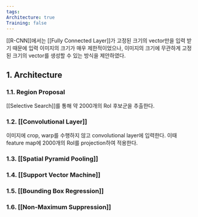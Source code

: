 ```yaml
---
tags: 
Architecture: true
Training: false
---
```

[[R-CNN]]에서는 [[Fully Connected Layer]]가 고정된 크기의 vector만을 입력 받기 때문에 입력 이미지의 크기가 매우 제한적이었으나, 이미지의 크기에 무관하게 고정된 크기의 vector를 생성할 수 있는 방식을 제안하였다.
## 1. Architecture
### 1.1. Region Proposal
[[Selective Search]]를 통해 약 2000개의 RoI 후보군을 추출한다.
### 1.2. [[Convolutional Layer]]
이미지에 crop, warp를 수행하지 않고 convolutional layer에 입력한다. 이때 feature map에 2000개의 RoI를 projection하여 적용한다.
### 1.3. [[Spatial Pyramid Pooling]]
### 1.4. [[Support Vector Machine]]
### 1.5. [[Bounding Box Regression]]
### 1.6. [[Non-Maximum Suppression]]

